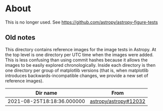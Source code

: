 About
=====

This is no longer used. See https://github.com/astropy/astropy-figure-tests

Old notes
---------

This directory contains reference images for the image tests in Astropy. At
the top level is one directory per UTC time when the images were added. This
is less confusing than using commit hashes because it allows the images to be
easily explored chronologically. Inside each directory is then one directory
per group of matplotlib versions (that is, when matplotlib introduces
backwards-incompatible changes, we provide a new set of reference images).

| Dir name | From |
| --- | --- |
| 2021-08-25T18:18:36.000000 | [astropy/astropy#12032](https://github.com/astropy/astropy/pull/12032) |
